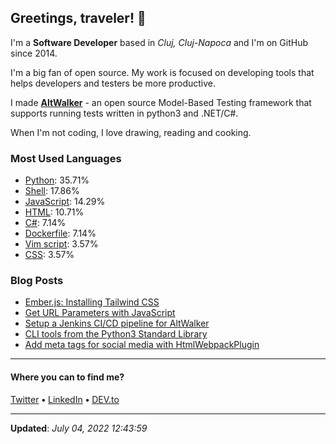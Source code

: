 <h2>Greetings, traveler! 👋</h2>

<!-- This is just the base template, feel free to change it. -->

<p>
    I'm a <strong>Software Developer</strong> based in <em>Cluj, Cluj-Napoca</em>
    and I'm on GitHub since 2014.
</p>

<p>I'm a big fan of open source. My work is focused on developing tools that helps developers and testers be more productive.</p>

<p>
    I made <strong><a href="https://gitlab.com/altom/altwalker/altwalker">AltWalker</a></strong> - an open source Model-Based Testing framework that supports running tests written in python3 and .NET/C#.
</p>

<p>
    When I'm not coding, I love drawing, reading and cooking.
</p>

<h3>Most Used Languages</h3>

<ul>
    <li><a href="https://github.com/search?q=user%3ARobert-96&l=Python">Python</a>: 35.71%</li>
    <li><a href="https://github.com/search?q=user%3ARobert-96&l=Shell">Shell</a>: 17.86%</li>
    <li><a href="https://github.com/search?q=user%3ARobert-96&l=JavaScript">JavaScript</a>: 14.29%</li>
    <li><a href="https://github.com/search?q=user%3ARobert-96&l=HTML">HTML</a>: 10.71%</li>
    <li><a href="https://github.com/search?q=user%3ARobert-96&l=C%23">C#</a>: 7.14%</li>
    <li><a href="https://github.com/search?q=user%3ARobert-96&l=Dockerfile">Dockerfile</a>: 7.14%</li>
    <li><a href="https://github.com/search?q=user%3ARobert-96&l=Vim%20script">Vim script</a>: 3.57%</li>
    <li><a href="https://github.com/search?q=user%3ARobert-96&l=CSS">CSS</a>: 3.57%</li>
</ul>

<h3>Blog Posts</h3>

<ul>
    <li><a href="https://dev.to/robert96/emberjs-installing-tailwind-css-386i">Ember.js: Installing Tailwind CSS</a></li>
    <li><a href="https://dev.to/robert96/get-url-parameters-with-javascript-1ah6">Get URL Parameters with JavaScript</a></li>
    <li><a href="https://dev.to/robert96/setup-a-jenkins-pipeline-for-your-altwalker-tests-200h">Setup a Jenkins CI/CD pipeline for AltWalker</a></li>
    <li><a href="https://dev.to/robert96/cli-tools-from-the-python3-standard-library-37em">CLI tools from the Python3 Standard Library</a></li>
    <li><a href="https://dev.to/robert96/add-meta-tags-for-social-media-with-htmlwebpackplugin-21h2">Add meta tags for social media with HtmlWebpackPlugin</a></li>
</ul>

----

<h4>Where you can to find me?</h4>

<p>
<a href="https://twitter.com/dezmereanrobert">Twitter</a>
<span> <strong>•</strong> <span><a href="https://www.linkedin.com/in/robert-dezmerean">LinkedIn</a>
<span> <strong>•</strong> <span><a href="https://dev.to/robert96">DEV.to</a>
</p>

----

<p><strong>Updated</strong>: <em>July 04, 2022 12:43:59</em></p>